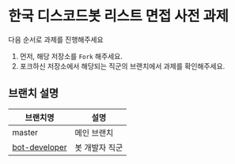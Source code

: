 # 한국 디스코드봇 리스트 면접 사전 과제

다음 순서로 과제를 진행해주세요

1. 먼저, 해당 저장소를 `Fork` 해주세요.
2. 포크하신 저장소에서 해당되는 직군의 브랜치에서 과제를 확인해주세요.

## 브랜치 설명

| 브랜치명 | 설명 |
|--------|-----|
| master | 메인 브랜치 |
| [bot-developer](https://github.com/koreanbots/interview-task/tree/bot-developer) | 봇 개발자 직군 |
